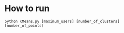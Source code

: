# How to run

```console
python KMeans.py [maximum_users] [number_of_clusters] [number_of_points]
```

